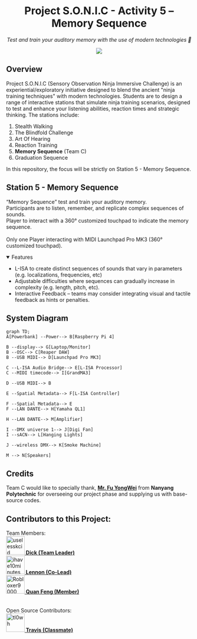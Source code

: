 <h1 align="center">
  Project S.O.N.I.C - Activity 5 – Memory Sequence
</h1>

<p align="center">
  <i align="center">Test and train your auditory memory with the use of modern technologies 🥷</i>
</p>

<p align="center">
  <a href="https://github.com/uselesskcid/EGL314-Project-S.O.N.I.C-Team-C/commits/main/"><img src="https://img.shields.io/github/last-commit/uselesskcid/EGL314-Project-S.O.N.I.C-Team-C.svg?style=for-the-badge"/></a>
</p>

## Overview
Project S.O.N.I.C (Sensory Observation Ninja Immersive Challenge) is an experiential/exploratory initiative designed to blend the ancient "ninja training techniques" with modern technologies. Students are to design a range of interactive stations that simulate ninja training scenarios, designed to test and enhance your listening abilities, reaction times and strategic thinking. The stations include:
1. Stealth Walking
2. The Blindfold Challenge
3. Art Of Hearing
4. Reaction Training
5. **Memory Sequence** (Team C)
6. Graduation Sequence
<p>
  In this repository, the focus will be strictly on Station 5 - Memory Sequence.
</p>

## Station 5 - Memory Sequence
“Memory Sequence” test and train your auditory memory.<br>
Participants are to listen, remember, and replicate complex sequences of sounds.<br>
Player to interact with a 360° customized touchpad to indicate the memory sequence.<br>
<br>
Only one Player interacting with MIDI Launchpad Pro MK3 (360° customized touchpad). <br>

<details open>
<summary>
  Features
</summary>
<ul>
  <li>L-ISA to create distinct sequences of sounds that vary in parameters (e.g. localizations, frequencies, etc) </li>
  <li>Adjustable difficulties where sequences can gradually increase in complexity (e.g. length, pitch, etc). </li>
  <li> Interactive Feedback – teams may consider integrating visual and tactile feedback as hints or penalties. </li>
</ul>
</details>


## System Diagram
```mermaid
graph TD;
A[Powerbank] --Power--> B[Raspberry Pi 4]

B --display--> G[Laptop/Monitor]
B --OSC--> C[Reaper DAW]
B --USB MIDI--> D[Launchpad Pro MK3]

C --L-ISA Audio Bridge--> E[L-ISA Processor]
C --MIDI timecode--> I[GrandMA3]

D --USB MIDI--> B

E --Spatial Metadata--> F[L-ISA Controller]

F --Spatial Metadata--> E
F --LAN DANTE--> H[Yamaha QL1]

H --LAN DANTE--> M[Amplifier]

I --DMX universe 1--> J[Digi Fan]
I --sACN--> L[Hanging Lights]

J --wireless DMX--> K[Smoke Machine]

M --> N[Speakers]
```

## Credits
Team C would like to specially thank, <a href="https://github.com/ywfumav" title="ywfumav"><strong>Mr. Fu YongWei</strong></a>   from **Nanyang Polytechnic** for overseeing our project phase and supplying us with base-source codes.

## Contributors to this Project:
[//]: contributor-faces
Team Members:<br>
<a href="https://github.com/uselesskcid"><img src="https://avatars.githubusercontent.com/u/123967722?v=4" title="uselesskcid" width="50" height="50"><strong> Dick (Team Leader)</strong></a><br>
<a href="https://github.com/ihave10minutes"><img src="https://avatars.githubusercontent.com/u/167286782?v=4" title="ihave10minutes" width="50" height="50"><strong> Lennon (Co-Lead)</strong></a><br>
<a href="https://github.com/Robloxer9000"><img src="https://avatars.githubusercontent.com/u/167287547?v=4" title="Robloxer9000" width="50" height="50"><strong> Quan Feng (Member)</strong></a><br>
<br>
<br>
Open Source Contributors:<br>
<a href="https://github.com/tl0wh"><img src="https://avatars.githubusercontent.com/u/169418560?v=4=4" title="tl0wh" width="50" height="50"><strong> Travis (Classmate)</strong></a><br>
